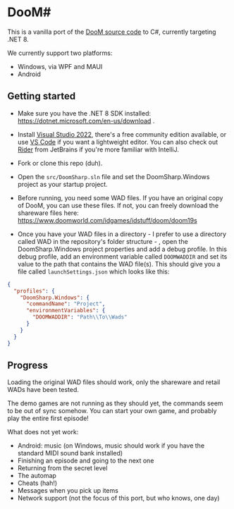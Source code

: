 # DooM#

This is a vanilla port of the [DooM source code](https://github.com/id-Software/DOOM/tree/master/linuxdoom-1.10) to C#, currently targeting .NET 8. 


We currently support two platforms:
* Windows, via WPF and MAUI
* Android

## Getting started

* Make sure you have the .NET 8 SDK installed: https://dotnet.microsoft.com/en-us/download .

* Install [Visual Studio 2022](https://visualstudio.microsoft.com/downloads), there's a free community edition available, or use [VS Code](https://code.visualstudio.com/) if you want a lightweight editor. You can also check out [Rider](https://www.jetbrains.com/rider) from JetBrains if you're more familiar with IntelliJ.

* Fork or clone this repo (duh).

* Open the `src/DoomSharp.sln` file and set the DoomSharp.Windows project as your startup project.

* Before running, you need some WAD files. If you have an original copy of DooM, you can use these files. If not, you can freely download the shareware files here: https://www.doomworld.com/idgames/idstuff/doom/doom19s

* Once you have your WAD files in a directory - I prefer to use a directory called WAD in the repository's folder structure - , open the DoomSharp.Windows project properties and add a debug profile. In this debug profile, add an environment variable called `DOOMWADDIR` and set its value to the path that contains the WAD file(s).
This should give you a file called `launchSettings.json` which looks like this:
```json
{
  "profiles": {
    "DoomSharp.Windows": {
      "commandName": "Project",
      "environmentVariables": {
        "DOOMWADDIR": "Path\\To\\Wads"
      }
    }
  }
}
```

## Progress
Loading the original WAD files should work, only the shareware and retail WADs have been tested. 

The demo games are not running as they should yet, the commands seem to be out of sync somehow. 
You can start your own game, and probably play the entire first episode!

What does not yet work:
* Android: music (on Windows, music should work if you have the standard MIDI sound bank installed)
* Finishing an episode and going to the next one
* Returning from the secret level
* The automap
* Cheats (hah!)
* Messages when you pick up items
* Network support (not the focus of this port, but who knows, one day)
